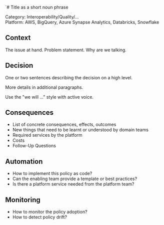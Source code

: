 `# Title as a short noun phrase

Category: Interoperability/Quality/...  
Platform: AWS, BigQuery, Azure Synapse Analytics, Databricks, Snowflake

## Context

The issue at hand. Problem statement. Why are we talking.

## Decision

One or two sentences describing the decision on a high level.

More details in additional paragraphs.

Use the "we will ..." style with active voice.

## Consequences

- List of concrete consequences, effects, outcomes
- New things that need to be learnt or understood by domain teams
- Required services by the platform
- Costs
- Follow-Up Questions

## Automation

- How to implement this policy as code?
- Can the enabling team provide a template or best practices?
- Is there a platform service needed from the platform team?

## Monitoring

- How to monitor the policy adoption?
- How to detect policy drift?
